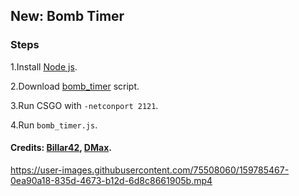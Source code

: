 ## New: Bomb Timer

### Steps
1.Install [Node js](https://nodejs.org/).

2.Download [bomb_timer](https://github.com/Billar42/csgo_bugs/tree/master/netcon_stuff/bomb_timer) script.

3.Run CSGO with `-netconport 2121`.

4.Run `bomb_timer.js`.
#### Credits: [Billar42](https://github.com/Billar42), [DMax](https://github.com/DMax-YT).


https://user-images.githubusercontent.com/75508060/159785467-0ea90a18-835d-4673-b12d-6d8c8661905b.mp4
